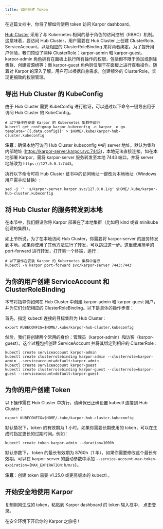 ```yaml
---
title: 如何创建 Token
---
```

在这篇文档中，你将了解如何使用 token 访问 Karpor dashboard。

[Hub Cluster](../2-concepts/3-glossary.md#hub-cluster) 采用了与 Kubernetes 相同的基于角色的访问控制（RBAC）机制。这意味着，要访问 Hub Cluster，用户需要在 Hub Cluster 上创建 ClusterRole、ServiceAccount，以及相应的 ClusterRoleBinding 来将两者绑定。为了提升用户体验，我们预设了两种 ClusterRole：karpor-admin 和 karpor-guest。karpor-admin 角色拥有在面板上执行所有操作的权限，包括但不限于添加或删除集群、创建资源组等；而 karpor-guest 角色则仅限于在面板上进行查看操作。随着对 Karpor 的深入了解，用户可以根据自身需求，创建额外的 ClusterRole，实现更细致的权限管理。

## 导出 Hub Cluster 的 KubeConfig

由于 Hub Cluster 需要 KubeConfig 进行验证，可以通过以下命令一键导出用于访问 Hub Cluster 的 KubeConfig。
```shell
# 以下操作在安装 Karpor 的 Kubernetes 集群中运行
kubectl get configmap karpor-kubeconfig -n karpor -o go-template='{{.data.config}}' > $HOME/.kube/karpor-hub-cluster.kubeconfig
```

**注意**：确保本地可访问 Hub Cluster kubeconfig 中的 server 地址。默认为集群内部地址 (https://karpor-server.karpor.svc:7443)，本地无法直接连接。如在本地部署 Karpor，需将 karpor-server 服务转发至本地 7443 端口，并将 server 地址改为 `https://127.0.0.1:7443`。

执行以下命令可将 Hub Cluster 证书中的访问地址一键改为本地地址（Windows 用户需手动替换）:
```shell
sed -i '' 's/karpor-server.karpor.svc/127.0.0.1/g' $HOME/.kube/karpor-hub-cluster.kubeconfig
```

## 将 Hub Cluster 的服务转发到本地

在本节中，我们假设你将 Karpor 部署在了本地集群（比如用 kind 或者 minikube 创建的集群）。

如上节所说，为了在本地访问 Hub Cluster，你需要将 karpor-server 的服务转发到本地。如果你使用了其他方法进行了转发，可以跳过这一步。这里使用简单的 port-forward 进行转发，打开另一个终端，运行：

```shell
# 以下操作在安装 Karpor 的 Kubernetes 集群中运行
kubectl -n karpor port-forward svc/karpor-server 7443:7443
```

## 为你的用户创建 ServiceAccount 和 ClusterRoleBinding

本节将指导你如何在 Hub Cluster 中创建 karpor-admin 和 karpor-guest 用户，并为它们分配相应的 ClusterRoleBinding。以下是具体的操作步骤：

首先，指定 kubectl 连接的目标集群为 Hub Cluster：
```shell
export KUBECONFIG=$HOME/.kube/karpor-hub-cluster.kubeconfig
```

然后，我们将创建两个常用的身份：管理员（karpor-admin）和访客（karpor-guest）。这个过程包括创建 ServiceAccount 并将其绑定到相应的 ClusterRole：

```shell
kubectl create serviceaccount karpor-admin
kubectl create clusterrolebinding karpor-admin --clusterrole=karpor-admin --serviceaccount=default:karpor-admin
kubectl create serviceaccount karpor-guest
kubectl create clusterrolebinding karpor-guest --clusterrole=karpor-guest --serviceaccount=default:karpor-guest
```

## 为你的用户创建 Token

以下操作需在 Hub Cluster 中执行，请确保已正确设置 kubectl 连接到 Hub Cluster：
```shell
export KUBECONFIG=$HOME/.kube/karpor-hub-cluster.kubeconfig
```

默认情况下，token 的有效期为 1 小时。如果你需要长期使用的 token，可以在生成时指定更长的过期时间。例如：
```shell
kubectl create token karpor-admin --duration=1000h
```

默认参数下， token 的最长有效期为 8760h（1 年）。如果你需要修改这个最长有效期，可以在 karpor-server 的启动参数中添加 `--service-account-max-token-expiration={MAX_EXPIRATION:h/m/s}`。

**注意**：创建 token 需要 v1.25.0 或更高版本的 kubectl 。

## 开始安全地使用 Karpor

复制刚刚生成的 token，粘贴到 Karpor dashboard 的 token 输入框中， 点击登录。

在安全环境下开启你的 Karpor 之旅吧！

